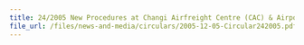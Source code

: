 ```yaml
---
title: 24/2005 New Procedures at Changi Airfreight Centre (CAC) & Airport Logistics Park of Singapore (ALPS)
file_url: /files/news-and-media/circulars/2005-12-05-Circular242005.pdf
---
```

